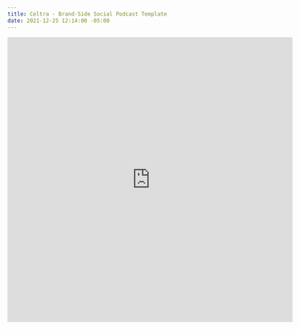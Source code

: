 ```yaml
---
title: Celtra - Brand-Side Social Podcast Template
date: 2021-12-25 12:14:00 -05:00
---
```


<div class="video-square">
	<iframe src="https://player.vimeo.com/video/660111967/e485c9f3c6?&loop=1" width="640" height="640" frameborder="0" webkitallowfullscreen mozallowfullscreen allowfullscreen allow="autoplay" background="1"></iframe>
</div>
